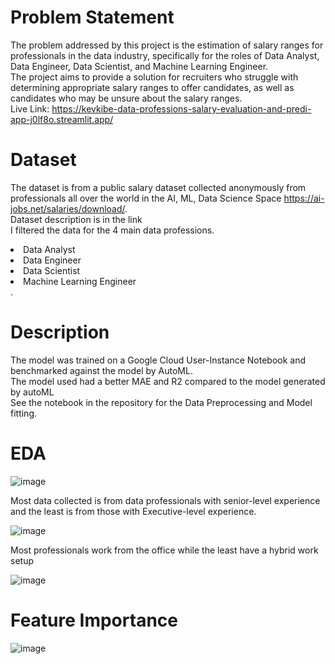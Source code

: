 # Problem Statement 
The problem addressed by this project is the estimation of salary ranges for professionals in the data industry, specifically for the roles of Data Analyst, Data Engineer, Data Scientist, and Machine Learning Engineer.<br>
The project aims to provide a solution for recruiters who struggle with determining appropriate salary ranges to offer candidates, as well as candidates who may be unsure about the salary ranges.<br>
Live Link: https://kevkibe-data-professions-salary-evaluation-and-predi-app-j0lf8o.streamlit.app/
# Dataset
The dataset is from a public salary dataset collected anonymously from professionals all over the world in the AI, ML, Data Science Space https://ai-jobs.net/salaries/download/. <br>Dataset description is in the link<br>
I filtered the data for the 4 main data professions.
<li>Data Analyst
<li>Data Engineer
<li>Data Scientist
<li>Machine Learning Engineer<br>.

# Description
The model was trained on a Google Cloud User-Instance Notebook and benchmarked against the model by AutoML.<br>
The model used had a better MAE and R2 compared to the model generated by autoML<br>
See the notebook in the repository for the Data Preprocessing and Model fitting.<br>
# EDA
 ![image](https://github.com/KevKibe/Data-Professions-Salary-Evaluation-and-Prediction-Project/assets/86055894/81edfaa3-5645-4641-9a49-fb97fef18dec)<br>

 Most data collected is from data professionals with senior-level experience and the least is from those with Executive-level experience.<br>
  
![image](https://github.com/KevKibe/Data-Professions-Salary-Evaluation-and-Prediction-Project/assets/86055894/c8698ad2-e9bc-4e73-b61d-b34dd58f4a47)<br>
  
Most professionals work from the office while the least have a hybrid work setup <br>
  
![image](https://github.com/KevKibe/Data-Professions-Salary-Evaluation-and-Prediction-Project/assets/86055894/d33e7334-aaf1-4e95-bdc2-24362451d610)<br>

# Feature Importance         
![image](https://github.com/KevKibe/Data-Professions-Salary-Evaluation-and-Prediction-Project/assets/86055894/3ef4540a-6c04-442f-853b-eb2c94139e0e)

